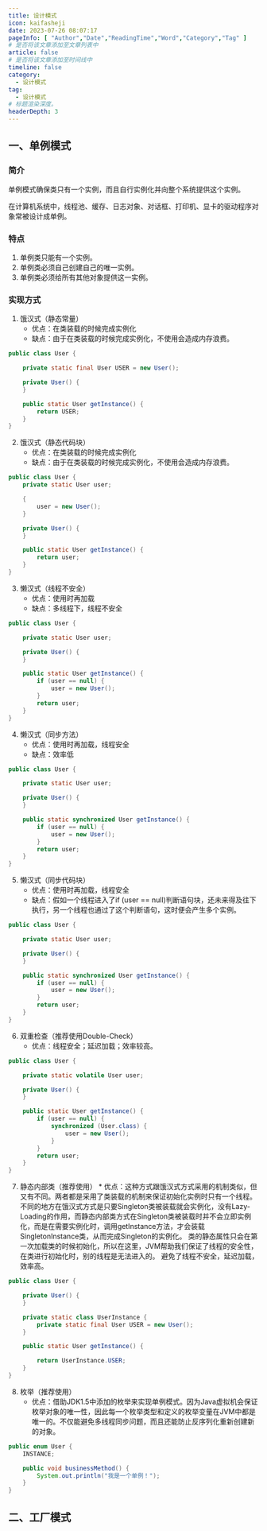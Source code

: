 ```yaml
---
title: 设计模式
icon: kaifasheji
date: 2023-07-26 08:07:17
pageInfo: [ "Author","Date","ReadingTime","Word","Category","Tag" ]
# 是否将该文章添加至文章列表中
article: false
# 是否将该文章添加至时间线中
timeline: false
category:
  - 设计模式
tag:
  - 设计模式
# 标题渲染深度。
headerDepth: 3
---
```


## 一、单例模式

### 简介

单例模式确保类只有一个实例，而且自行实例化并向整个系统提供这个实例。

在计算机系统中，线程池、缓存、日志对象、对话框、打印机、显卡的驱动程序对象常被设计成单例。

### 特点

1. 单例类只能有一个实例。
2. 单例类必须自己创建自己的唯一实例。
3. 单例类必须给所有其他对象提供这一实例。

### 实现方式

1. 饿汉式（静态常量）
    * 优点：在类装载的时候完成实例化
    * 缺点：由于在类装载的时候完成实例化，不使用会造成内存浪费。

```java
public class User {

    private static final User USER = new User();

    private User() {
    }

    public static User getInstance() {
        return USER;
    }
}
```

2. 饿汉式（静态代码块）
    * 优点：在类装载的时候完成实例化
    * 缺点：由于在类装载的时候完成实例化，不使用会造成内存浪费。

```java
public class User {
    private static User user;

    {
        user = new User();
    }

    private User() {
    }

    public static User getInstance() {
        return user;
    }
}
```

3. 懒汉式（线程不安全）
    * 优点：使用时再加载
    * 缺点：多线程下，线程不安全

```java
public class User {

    private static User user;

    private User() {
    }

    public static User getInstance() {
        if (user == null) {
            user = new User();
        }
        return user;
    }
}
```

4. 懒汉式（同步方法）
    * 优点：使用时再加载，线程安全
    * 缺点：效率低

```java
public class User {

    private static User user;

    private User() {
    }

    public static synchronized User getInstance() {
        if (user == null) {
            user = new User();
        }
        return user;
    }
}
```

5. 懒汉式（同步代码块）
    * 优点：使用时再加载，线程安全
    * 缺点：假如一个线程进入了if (user == null)判断语句块，还未来得及往下执行，另一个线程也通过了这个判断语句，这时便会产生多个实例。

```java
public class User {

    private static User user;

    private User() {
    }

    public static synchronized User getInstance() {
        if (user == null) {
            user = new User();
        }
        return user;
    }
}
```

6. 双重检查（推荐使用Double-Check）
    * 优点：线程安全；延迟加载；效率较高。

```java
public class User {

    private static volatile User user;

    private User() {
    }

    public static User getInstance() {
        if (user == null) {
            synchronized (User.class) {
                user = new User();
            }
        }
        return user;
    }
}
```

7. 静态内部类（推荐使用）
    *
   优点：这种方式跟饿汉式方式采用的机制类似，但又有不同。两者都是采用了类装载的机制来保证初始化实例时只有一个线程。不同的地方在饿汉式方式是只要Singleton类被装载就会实例化，没有Lazy-Loading的作用，而静态内部类方式在Singleton类被装载时并不会立即实例化，而是在需要实例化时，调用getInstance方法，才会装载SingletonInstance类，从而完成Singleton的实例化。
   类的静态属性只会在第一次加载类的时候初始化，所以在这里，JVM帮助我们保证了线程的安全性，在类进行初始化时，别的线程是无法进入的。
   避免了线程不安全，延迟加载，效率高。

```java
public class User {

    private User() {
    }

    private static class UserInstance {
        private static final User USER = new User();
    }

    public static User getInstance() {

        return UserInstance.USER;
    }
}
```

8. 枚举（推荐使用）
    * 优点：借助JDK1.5中添加的枚举来实现单例模式。因为Java虚拟机会保证枚举对象的唯一性，因此每一个枚举类型和定义的枚举变量在JVM中都是唯一的。不仅能避免多线程同步问题，而且还能防止反序列化重新创建新的对象。

```java
public enum User {
    INSTANCE;

    public void businessMethod() {
        System.out.println("我是一个单例！");
    }
}
```

## 二、工厂模式

